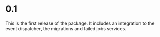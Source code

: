 # 0.1

This is the first release of the package. It includes an integration to the event dispatcher, the migrations and failed jobs services.
